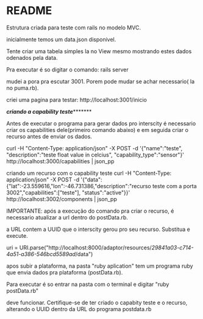 # README

Estrutura criada para teste com rails no modelo MVC.

inicialmente temos  um data.json  disponivel.

Tente criar uma tabela simples  la no View mesmo mostrando estes dados odenados pela data.


Pra executar é so digitar o comando: rails server


mudei a pora pra escutar 3001. Porem pode mudar se achar necessario( la no puma.rb).

criei uma pagina para testar: http://localhost:3001/inicio




***********criando a capability teste******************

Antes de executar o programa para gerar dados pro interscity é necessario criar os capabilities dele(primeiro comando abaixo) e em seguida criar o recurso antes de enviar os dados. 

curl -H "Content-Type: application/json" -X POST -d '{"name":"teste", "description":"teste float value in celcius", "capability_type":"sensor"}' http://localhost:3000/capabilities | json_pp

criando um recurso com o capability teste
curl -H "Content-Type: application/json" -X POST -d '{"data":{"lat":-23.559616,"lon":-46.731386,"description":"recurso teste com a porta 3002","capabilities":["teste"], "status":"active"}}' http://localhost:3002/components | json_pp

IMPORTANTE: após a execução do comando pra criar o recurso, é necessario atualizar a url dentro do postData.rb.

a URL contem a UUID que o interscity gerou pro seu recurso. Substitua e execute.

uri = URI.parse("http://localhost:8000/adaptor/resources/*29841a03-c714-4a51-a386-546bcd5589ad*/data")


apos subir a plataforma, na pasta "ruby aplication" tem um programa ruby que envia dados pra plataforma (postData.rb).

Para executar é so entrar na pasta com o terminal e digitar "ruby postData.rb"

deve funcionar. Certifique-se de  ter criado o capabity teste e o recurso, alterando o UUID dentro da URL  do programa postdata.rb

